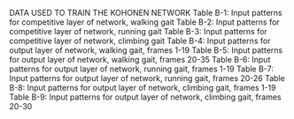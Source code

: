 DATA USED TO TRAIN THE KOHONEN NETWORK
Table B-1: Input patterns for competitive layer of network, walking gait
Table B-2: Input patterns for competitive layer of network, running gait
Table B-3: Input patterns for competitive layer of network, climbing gait
Table B-4: Input patterns for output layer of network, walking gait, frames 1-19
Table B-5: Input patterns for output layer of network, walking gait, frames 20-35
Table B-6: Input patterns for output layer of network, running gait, frames 1-19
Table B-7: Input patterns for output layer of network, running gait, frames 20-26
Table B-8: Input patterns for output layer of network, climbing gait, frames 1-19
Table B-9: Input patterns for output layer of network, climbing gait, frames 20-30
